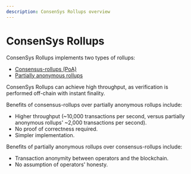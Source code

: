 ```yaml
---
description: ConsenSys Rollups overview
---
```


# ConsenSys Rollups

ConsenSys Rollups implements two types of rollups:

- [Consensus-rollups (PoA)](Consensus.md)
- [Partially anonymous rollups](Partially-Anonymous-Rollups.md)

ConsenSys Rollups can achieve high throughput, as verification is performed off-chain with instant finality.

Benefits of consensus-rollups over partially anonymous rollups include:

- Higher throughput (~10,000 transactions per second, versus partially anonymous rollups' ~2,000 transactions per second).
- No proof of correctness required.
- Simpler implementation.

Benefits of partially anonymous rollups over consensus-rollups include:

- Transaction anonymity between operators and the blockchain.
- No assumption of operators' honesty.
